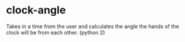 # clock-angle
Takes in a time from the user and calculates the angle the hands of the clock will be from each other. (python 2)
